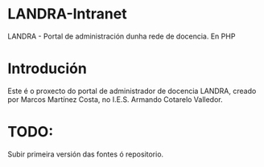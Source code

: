 LANDRA-Intranet
===============

LANDRA - Portal de administración dunha rede de docencia. En PHP

Introdución
=============
Este é o proxecto do portal de administrador de docencia LANDRA, creado
por Marcos Martínez Costa, no I.E.S. Armando Cotarelo Valledor.

TODO:
=======================
Subir primeira versión das fontes ó repositorio.
